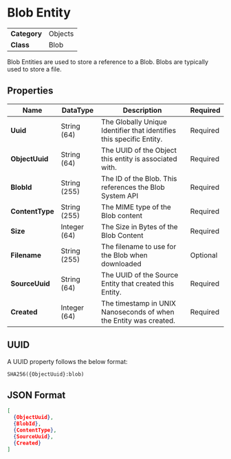 # Blob Entity
<table>
    <tbody>
        <tr>
            <td class="row-header"><b>Category</b></td>
            <td>Objects</td>
        </tr>
        <tr>
            <td class="row-header"><b>Class</b></td>
            <td>Blob</td>
        </tr>
    </tbody>
</table>

Blob Entities are used to store a reference to a Blob. Blobs are typically used to store a file.


## Properties
<table style="width: 100%;">
    <thead>
        <tr>
            <th>Name</th>
            <th>DataType</th>
            <th>Description</th>
            <th>Required</th>
        </tr>
    </thead>
    <tbody>
        <tr>
            <td><b>Uuid</b></td>
            <td>String (64)</td>
            <td>The Globally Unique Identifier that identifies this specific Entity.</td>
            <td>Required</td>
        </tr>
        <tr>
            <td><b>ObjectUuid</b></td>
            <td>String (64)</td>
            <td>The UUID of the Object this entity is associated with.</td>
            <td>Required</td>
        </tr>
        <tr>
            <td><b>BlobId</b></td>
            <td>String (255)</td>
            <td>The ID of the Blob. This references the Blob System API</td>
            <td>Required</td>
        </tr>
        <tr>
            <td><b>ContentType</b></td>
            <td>String (255)</td>
            <td>The MIME type of the Blob content</td>
            <td>Required</td>
        </tr>
        <tr>
            <td><b>Size</b></td>
            <td>Integer (64)</td>
            <td>The Size in Bytes of the Blob Content</td>
            <td>Required</td>
        </tr>
        <tr>
            <td><b>Filename</b></td>
            <td>String (255)</td>
            <td>The filename to use for the Blob when downloaded</td>
            <td>Optional</td>
        </tr>
        <tr>
            <td><b>SourceUuid</b></td>
            <td>String (64)</td>
            <td>The UUID of the Source Entity that created this Entity.</td>
            <td>Required</td>
        </tr>
        <tr>
            <td><b>Created</b></td>
            <td>Integer (64)</td>
            <td>The timestamp in UNIX Nanoseconds of when the Entity was created.</td>
            <td>Required</td>
        </tr>
    </tbody>
</table>

## UUID
A UUID property follows the below format:
```
SHA256({ObjectUuid}:blob)
```

## JSON Format
```json
[
  {ObjectUuid},
  {BlobId},
  {ContentType},
  {SourceUuid},
  {Created}
]
```